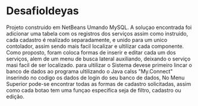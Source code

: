 # DesafioIdeyas
Projeto construido em NetBeans Umando MySQL.
A soluçao encontrada foi adicionar uma tabela com os registros dos serviços assim como instruido, cada cadastro é realizado separadamente, e unido para um unico contolador, assim sendo 
mais facil  localizar e ultilizar cada componente.
Como proposto, foram coloca formas de inserir e editar cada um dos serviços, alem de um menu de busca lateral auxiliando, deixando o serviço masi facil de ser localizado.
para  ultilizar o Sistema devese primeiro lincar o banco de dados ao programa ultilizando  o Java calss "My.Connect" inserindo no codigo os dados de login do seu banco de dados,
No  Menu Superior  pode-se encontrar todas as formas de cadastro solicitadas, assim como cada botao tem uma funçao especifica seja de filtro, cadastro ou edição.
